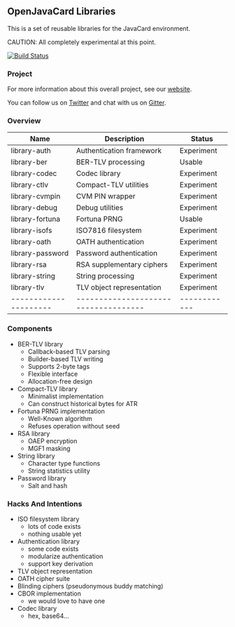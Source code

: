 ## OpenJavaCard Libraries

This is a set of reusable libraries for the JavaCard environment.

CAUTION: All completely experimental at this point.

[![Build Status](https://travis-ci.org/OpenJavaCard/openjavacard-libraries.svg?branch=master)](https://travis-ci.org/OpenJavaCard/openjavacard-libraries)

### Project

For more information about this overall project, see our [website](https://openjavacard.org/).

You can follow us on [Twitter](https://twitter.com/openjavacardorg) and chat with us on [Gitter](https://gitter.im/openjavacard/general).

### Overview

| Name                  | Description                         | Status       |
| --------------------- |------------------------------------ | ------------ |
| library-auth          | Authentication framework            | Experiment   |
| library-ber           | BER-TLV processing                  | Usable       |
| library-codec         | Codec library                       | Experiment   |
| library-ctlv          | Compact-TLV utilities               | Experiment   |
| library-cvmpin        | CVM PIN wrapper                     | Experiment   |
| library-debug         | Debug utilities                     | Experiment   |
| library-fortuna       | Fortuna PRNG                        | Usable       |
| library-isofs         | ISO7816 filesystem                  | Experiment   |
| library-oath          | OATH authentication                 | Experiment   |
| library-password      | Password authentication             | Experiment   |
| library-rsa           | RSA supplementary ciphers           | Experiment   |
| library-string        | String processing                   | Experiment   |
| library-tlv           | TLV object representation           | Experiment   |
| --------------------- |------------------------------------ | ------------ |

### Components

 * BER-TLV library
   * Callback-based TLV parsing
   * Builder-based TLV writing
   * Supports 2-byte tags
   * Flexible interface
   * Allocation-free design
 * Compact-TLV library
   * Minimalist implementation
   * Can construct historical bytes for ATR
 * Fortuna PRNG implementation
   * Well-Known algorithm
   * Refuses operation without seed
 * RSA library
   * OAEP encryption
   * MGF1 masking
 * String library
   * Character type functions
   * String statistics utility
 * Password library
   * Salt and hash

### Hacks And Intentions

 * ISO filesystem library
   * lots of code exists
   * nothing usable yet
 * Authentication library
   * some code exists
   * modularize authentication
   * support key derivation
 * TLV object representation
 * OATH cipher suite
 * Blinding ciphers (pseudonymous buddy matching)
 * CBOR implementation
   * we would love to have one
 * Codec library
   * hex, base64...
